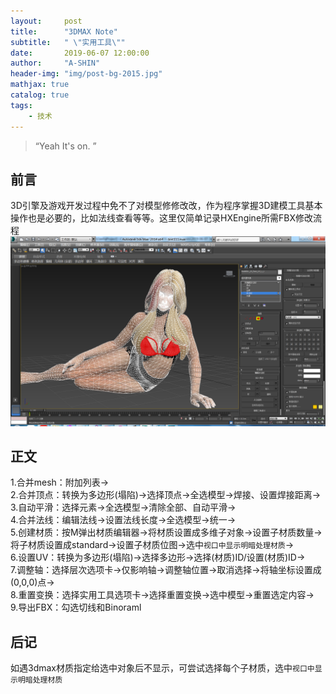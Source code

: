 ```yaml
---
layout:     post
title:      "3DMAX Note"
subtitle:   " \"实用工具\""
date:       2019-06-07 12:00:00
author:     "A-SHIN"
header-img: "img/post-bg-2015.jpg"
mathjax: true
catalog: true
tags:
    - 技术
---
```


> “Yeah It's on. ”

## 前言
3D引擎及游戏开发过程中免不了对模型修修改改，作为程序掌握3D建模工具基本操作也是必要的，比如法线查看等等。这里仅简单记录HXEngine所需FBX修改流程  
<img class="shadow" src="/img/in-post/3dmax/1.png" width="1000">

## 正文  
1.合并mesh：附加列表->  
2.合并顶点：转换为多边形(塌陷)->选择顶点->全选模型->焊接、设置焊接距离->  
3.自动平滑：选择元素->全选模型->清除全部、自动平滑->  
4.合并法线：编辑法线->设置法线长度->全选模型->统一->  
5.创建材质：按M弹出材质编辑器->将材质设置成多维子对象->设置子材质数量->将子材质设置成standard->设置子材质位图->选中`视口中显示明暗处理材质`->  
6.设置UV：转换为多边形(塌陷)->选择多边形->选择(材质)ID/设置(材质)ID->  
7.调整轴：选择层次选项卡->仅影响轴->调整轴位置->取消选择->将轴坐标设置成(0,0,0)点->  
8.重置变换：选择实用工具选项卡->选择重置变换->选中模型->重置选定内容->  
9.导出FBX：勾选切线和Binoraml    

## 后记
如遇3dmax材质指定给选中对象后不显示，可尝试选择每个子材质，选中`视口中显示明暗处理材质`
